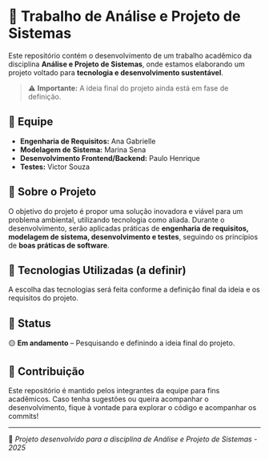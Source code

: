 # 📌 Trabalho de Análise e Projeto de Sistemas  

Este repositório contém o desenvolvimento de um trabalho acadêmico da disciplina **Análise e Projeto de Sistemas**, onde estamos elaborando um projeto voltado para **tecnologia e desenvolvimento sustentável**.  

> ⚠ **Importante:** A ideia final do projeto ainda está em fase de definição.

## 👥 Equipe  
- **Engenharia de Requisitos:** Ana Gabrielle  
- **Modelagem de Sistema:** Marina Sena  
- **Desenvolvimento Frontend/Backend:** Paulo Henrique  
- **Testes:** Victor Souza  

## 📌 Sobre o Projeto  
O objetivo do projeto é propor uma solução inovadora e viável para um problema ambiental, utilizando tecnologia como aliada. Durante o desenvolvimento, serão aplicadas práticas de **engenharia de requisitos, modelagem de sistema, desenvolvimento e testes**, seguindo os princípios de **boas práticas de software**.

## 🚀 Tecnologias Utilizadas (a definir)  
A escolha das tecnologias será feita conforme a definição final da ideia e os requisitos do projeto.  

## 📅 Status  
🟡 **Em andamento** – Pesquisando e definindo a ideia final do projeto.

## 📝 Contribuição  
Este repositório é mantido pelos integrantes da equipe para fins acadêmicos. Caso tenha sugestões ou queira acompanhar o desenvolvimento, fique à vontade para explorar o código e acompanhar os commits!  

---
  
📌 *Projeto desenvolvido para a disciplina de Análise e Projeto de Sistemas - 2025*  
